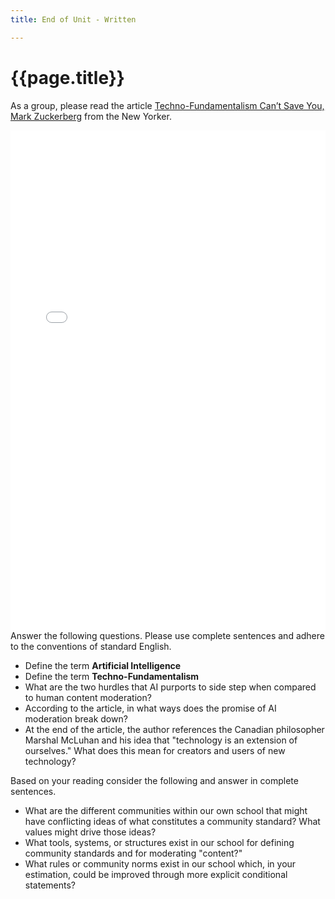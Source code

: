 ```yaml
---
title: End of Unit - Written

---
```

# {{page.title}}

As a group, please read the article [Techno-Fundamentalism Can’t Save You, Mark Zuckerberg](https://www.newyorker.com/tech/annals-of-technology/techno-fundamentalism-cant-save-you-mark-zuckerberg) from the New Yorker.

<embed align="middle" src="{{site.baseurl}}/img/newyorker-techno-fundamentalism.pdf" width="100%" height="800"
 type='application/pdf'>
<br>
Answer the following questions. Please use complete sentences and adhere to the conventions of standard English.

- Define the term **Artificial Intelligence**
- Define the term **Techno-Fundamentalism**
- What are the two hurdles that AI purports to side step when compared to human content moderation?
- According to the article, in what ways does the promise of AI moderation break down?
- At the end of the article, the author references the Canadian philosopher Marshal McLuhan and his idea that "technology is an extension of ourselves." What does this mean for creators and users of new technology?

Based on your reading consider the following and answer in complete sentences.

- What are the different communities within our own school that might have conflicting ideas of what constitutes a community standard? What values might drive those ideas?
- What tools, systems, or structures exist in our school for defining community standards and for moderating "content?"
- What rules or community norms exist in our school which, in your estimation, could be improved through more explicit conditional statements?
